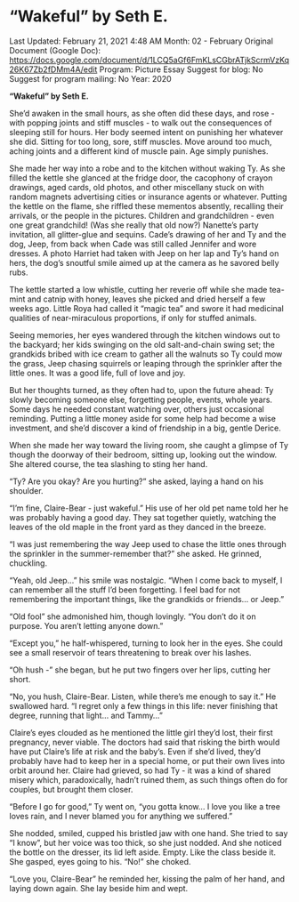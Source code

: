# “Wakeful” by Seth E.

Last Updated: February 21, 2021 4:48 AM
Month: 02 - February
Original Document (Google Doc): https://docs.google.com/document/d/1LCQ5aGf6FmKLsCGbrATjkScrmVzKq26K67Zb2fDMm4A/edit
Program: Picture Essay
Suggest for blog: No
Suggest for program mailing: No
Year: 2020

**“Wakeful” by Seth E.**

She’d awaken in the small hours, as she often did these days, and rose - with popping joints and stiff muscles - to walk out the consequences of sleeping still for hours. Her body seemed intent on punishing her whatever she did. Sitting for too long, sore, stiff muscles. Move around too much, aching joints and a different kind of muscle pain. Age simply punishes.

She made her way into a robe and to the kitchen without waking Ty. As she filled the kettle she glanced at the fridge door, the cacophony of crayon drawings, aged cards, old photos, and other miscellany stuck on with random magnets advertising cities or insurance agents or whatever. Putting the kettle on the flame, she riffled these mementos absently, recalling their arrivals, or the people in the pictures. Children and grandchildren - even one great grandchild! (Was she really that old now?) Nanette’s party invitation, all glitter-glue and sequins. Cade’s drawing of her and Ty and the dog, Jeep, from back when Cade was still called Jennifer and wore dresses. A photo Harriet had taken with Jeep on her lap and Ty’s hand on hers, the dog’s snoutful smile aimed up at the camera as he savored belly rubs.

The kettle started a low whistle, cutting her reverie off while she made tea-mint and catnip with honey, leaves she picked and dried herself a few weeks ago. Little Roya had called it “magic tea” and swore it had medicinal qualities of near-miraculous proportions, if only for stuffed animals.

Seeing memories, her eyes wandered through the kitchen windows out to the backyard; her kids swinging on the old salt-and-chain swing set; the grandkids bribed with ice cream to gather all the walnuts so Ty could mow the grass, Jeep chasing squirrels or leaping through the sprinkler after the little ones. It was a good life, full of love and joy.

But her thoughts turned, as they often had to, upon the future ahead: Ty slowly becoming someone else, forgetting people, events, whole years. Some days he needed constant watching over, others just occasional reminding. Putting a little money aside for some help had become a wise investment, and she’d discover a kind of friendship in a big, gentle Derice.

When she made her way toward the living room, she caught a glimpse of Ty though the doorway of their bedroom, sitting up, looking out the window. She altered course, the tea slashing to sting her hand.

“Ty? Are you okay? Are you hurting?” she asked, laying a hand on his shoulder.

“I’m fine, Claire-Bear - just wakeful.” His use of her old pet name told her he was probably having a good day. They sat together quietly, watching the leaves of the old maple in the front yard as they danced in the breeze.

“I was just remembering the way Jeep used to chase the little ones through the sprinkler in the summer-remember that?” she asked. He grinned, chuckling.

“Yeah, old Jeep…” his smile was nostalgic. “When I come back to myself, I can remember all the stuff I’d been forgetting. I feel bad for not remembering the important things, like the grandkids or friends… or Jeep.”

“Old fool” she admonished him, though lovingly. “You don’t do it on purpose. You aren’t letting anyone down.”

“Except you,” he half-whispered, turning to look her in the eyes. She could see a small reservoir of tears threatening to break over his lashes.

“Oh hush -” she began, but he put two fingers over her lips, cutting her short.

“No, you hush, Claire-Bear. Listen, while there’s me enough to say it.” He swallowed hard. “I regret only a few things in this life: never finishing that degree, running that light… and Tammy…”

Claire’s eyes clouded as he mentioned the little girl they’d lost, their first pregnancy, never viable. The doctors had said that risking the birth would have put Claire’s life at risk and the baby’s. Even if she’d lived, they’d probably have had to keep her in a special home, or put their own lives into orbit around her. Claire had grieved, so had Ty - it was a kind of shared misery which, paradoxically, hadn’t ruined them, as such things often do for couples, but brought them closer.

“Before I go for good,” Ty went on, “you gotta know… I love you like a tree loves rain, and I never blamed you for anything we suffered.”

She nodded, smiled, cupped his bristled jaw with one hand. She tried to say “I know”, but her voice was too thick, so she just nodded. And she noticed the bottle on the dresser, its lid left aside. Empty. Like the class beside it. She gasped, eyes going to his. “No!” she choked.

“Love you, Claire-Bear” he reminded her, kissing the palm of her hand, and laying down again. She lay beside him and wept.
